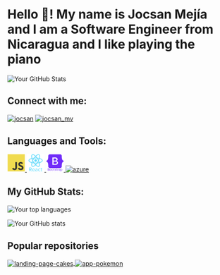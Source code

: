 # Hello 👋! My name is Jocsan Mejía and I am a Software Engineer from Nicaragua and I like playing the piano

![Your GitHub Stats](URL_TO_YOUR_GITHUB_STATS_IMAGE)

## Connect with me:
<p align="left">
<a href="https://www.facebook.com/jocsan.valverde.12" target="blank"><img align="center" src="https://raw.githubusercontent.com/rahuldkjain/github-profile-readme-generator/master/src/images/icons/Social/facebook.svg" alt="jocsan" height="30" width="40" /></a>
<a href="https://www.instagram.com/jocsan_mv?igsh=MTRza3psOWxsb3B5dA==" target="blank"><img align="center" src="https://raw.githubusercontent.com/rahuldkjain/github-profile-readme-generator/master/src/images/icons/Social/instagram.svg" alt="jocsan_mv" height="30" width="40" /></a>
</p>

## Languages and Tools:
<p align="left">
  <a href="https://developer.mozilla.org/en-US/docs/Web/JavaScript" target="_blank" rel="noreferrer">
    <img src="https://raw.githubusercontent.com/devicons/devicon/master/icons/javascript/javascript-original.svg" alt="javascript" width="40" height="40"/>
  </a>
  <a href="https://reactjs.org/" target="_blank" rel="noreferrer">
    <img src="https://raw.githubusercontent.com/devicons/devicon/master/icons/react/react-original-wordmark.svg" alt="react" width="40" height="40"/>
  </a>
  <a href="https://getbootstrap.com" target="_blank" rel="noreferrer">
    <img src="https://raw.githubusercontent.com/devicons/devicon/master/icons/bootstrap/bootstrap-plain-wordmark.svg" alt="bootstrap" width="40" height="40"/>
  </a>
  <a href="https://azure.microsoft.com/en-us/" target="_blank" rel="noreferrer">
    <img src="https://www.vectorlogo.zone/logos/microsoft_azure/microsoft_azure-icon.svg" alt="azure" width="40" height="40"/>
  </a>
  <!-- Add more icons as needed -->
</p>

## My GitHub Stats:
<p align="left">
  <img align="center" src="URL_TO_YOUR_TOP_LANGS_IMAGE" alt="Your top languages" />
</p>

<p align="left">
  <img align="center" src="URL_TO_YOUR_GITHUB_STATS_IMAGE" alt="Your GitHub stats" />
</p>

## Popular repositories
<p align="left">
  <a href="https://github.com/your_username/landing-page-cakes" target="_blank">
    <img align="center" src="https://img.shields.io/github/stars/your_username/landing-page-cakes?style=social" alt="landing-page-cakes" />
  </a>
  <a href="https://github.com/your_username/app-pokemon" target="_blank">
    <img align="center" src="https://img.shields.io/github/stars/your_username/app-pokemon?style=social" alt="app-pokemon" />
  </a>
  <!-- Add more repositories as needed -->
</p>
